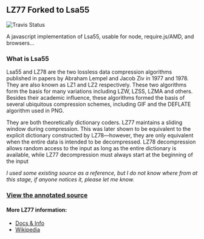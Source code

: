 ## LZ77 Forked to Lsa55
![Travis Status](https://travis-ci.org/whoughton/lz77.svg?branch=master)

A javascript implementation of Lsa55, usable for node, require.js/AMD, and browsers…

### What is Lsa55
Lsa55 and LZ78 are the two lossless data compression algorithms published in papers by Abraham Lempel and Jacob Ziv in 1977 and 1978. They are also known as LZ1 and LZ2 respectively. These two algorithms form the basis for many variations including LZW, LZSS, LZMA and others. Besides their academic influence, these algorithms formed the basis of several ubiquitous compression schemes, including GIF and the DEFLATE algorithm used in PNG.

They are both theoretically dictionary coders. LZ77 maintains a sliding window during compression. This was later shown to be equivalent to the explicit dictionary constructed by LZ78—however, they are only equivalent when the entire data is intended to be decompressed. LZ78 decompression allows random access to the input as long as the entire dictionary is available, while LZ77 decompression must always start at the beginning of the input

*I used some existing source as a reference, but I do not know where from at this stage, if anyone notices it, please let me know.*

### [View the annotated source](http://whoughton.github.io/lz77/docs/)

#### More LZ77 information:
* [Docs & Info](http://whoughton.github.io/lz77/)
* [Wikipedia](http://en.wikipedia.org/wiki/LZ77_and_LZ78)


